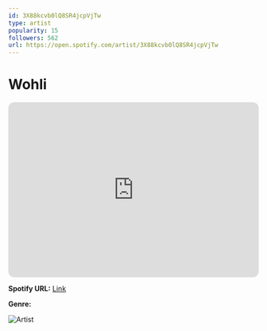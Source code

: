 ```yaml
---
id: 3X88kcvb0lQ8SR4jcpVjTw
type: artist
popularity: 15
followers: 562
url: https://open.spotify.com/artist/3X88kcvb0lQ8SR4jcpVjTw
---
```

# Wohli

<iframe style="border-radius:12px" src="https://open.spotify.com/embed/artist/3X88kcvb0lQ8SR4jcpVjTw" width="100%" height="352" frameBorder="0" allowfullscreen="" allow="autoplay; clipboard-write; encrypted-media; fullscreen; picture-in-picture" loading="lazy"></iframe>

**Spotify URL:** [Link](https://open.spotify.com/artist/3X88kcvb0lQ8SR4jcpVjTw)

**Genre:** 

![Artist](https://i.scdn.co/image/ab6761610000e5eb3fb55199640ac4284f323093)
